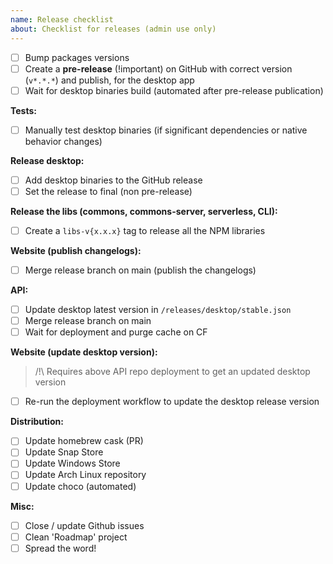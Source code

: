 ```yaml
---
name: Release checklist
about: Checklist for releases (admin use only)
---
```


- [ ] Bump packages versions
- [ ] Create a **pre-release** (!important) on GitHub with correct version (`v*.*.*`) and publish, for the desktop app
- [ ] Wait for desktop binaries build (automated after pre-release publication)

**Tests:**

- [ ] Manually test desktop binaries (if significant dependencies or native behavior changes)

**Release desktop:**

- [ ] Add desktop binaries to the GitHub release
- [ ] Set the release to final (non pre-release)

**Release the libs (commons, commons-server, serverless, CLI):**

- [ ] Create a `libs-v{x.x.x}` tag to release all the NPM libraries

**Website (publish changelogs):**

- [ ] Merge release branch on main (publish the changelogs)

**API:**

- [ ] Update desktop latest version in `/releases/desktop/stable.json`
- [ ] Merge release branch on main
- [ ] Wait for deployment and purge cache on CF

**Website (update desktop version):**

> /!\ Requires above API repo deployment to get an updated desktop version

- [ ] Re-run the deployment workflow to update the desktop release version

**Distribution:**

- [ ] Update homebrew cask (PR)
- [ ] Update Snap Store
- [ ] Update Windows Store
- [ ] Update Arch Linux repository
- [ ] Update choco (automated)

**Misc:**

- [ ] Close / update Github issues
- [ ] Clean 'Roadmap' project
- [ ] Spread the word!
